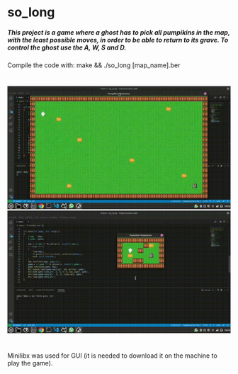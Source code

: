 # so_long

##### This project is a game where a ghost has to pick all pumpikins in the map, with the least possible moves, in order to be able to return to its grave. To control the ghost use the A, W, S and D.

Compile the code with: make && ./so_long [map_name].ber
#
![](https://github.com/mycaelli/so_long/blob/master/big_map.gif)
![](https://github.com/mycaelli/so_long/blob/master/link_map.gif)
#
Minilibx was used for GUI (it is needed to download it on the machine to play the game).
#
